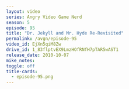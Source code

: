 ```yaml
---
layout: video
series: Angry Video Game Nerd
season: 5
episode: 95
title: "Dr. Jekyll and Mr. Hyde Re-Revisited"
permalink: /avgn/episode-95
video_id: EjXn5qiM8Zw
drive_id: 1_83flptvEX9LmzHOfRNfH7pTAR5wAST1
release_date: 2010-10-07
mike_notes:
toggle: off
title-cards:
  - episode-95.png
---
```

